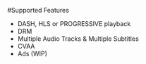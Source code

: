 #Supported Features

* DASH, HLS or PROGRESSIVE playback
* DRM
* Multiple Audio Tracks & Multiple Subtitles
* CVAA
* Ads (WIP)